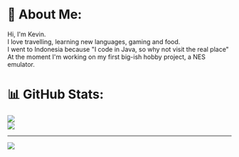# 💫 About Me:
Hi, I'm Kevin.<br> I love travelling, learning new languages, gaming and food.<br>
I went to Indonesia because "I code in Java, so why not visit the real place"<br>
At the moment I'm working on my first big-ish hobby project, a NES emulator.


# 📊 GitHub Stats:
<!--![](https://github-readme-stats.vercel.app/api?username=kevin082001&theme=dark&hide_border=false&include_all_commits=true&count_private=true)<br/>-->
![](https://github-readme-streak-stats.herokuapp.com/?user=kevin082001&theme=dark&hide_border=false)<br/>
![](https://github-readme-stats.vercel.app/api/top-langs/?username=kevin082001&theme=dark&hide_border=false&include_all_commits=true&count_private=true&layout=compact)

---
[![](https://visitcount.itsvg.in/api?id=kevin082001&icon=0&color=0)](https://visitcount.itsvg.in)

<!-- Proudly created with GPRM ( https://gprm.itsvg.in ) -->
